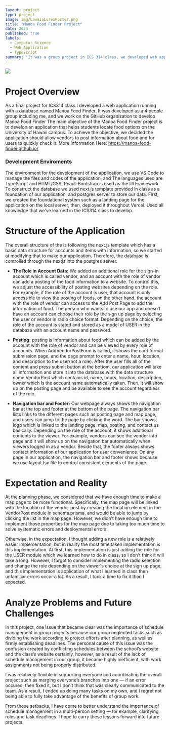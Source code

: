 ```yaml
---
layout: project
type: project
image: img/LawaiaLuresPoster.png
title: "Manoa Food Finder Project"
date: 2024
published: true
labels:
  - Computor Science
  - Web Application
  - TypeScript
summary: "It was a group project in ICS 314 class, we developed web application which find the information of foods for students."
---
```

<img class="img-fluid" src="../img/LawaiaLuresPoster.png">


# Project Overview #

As a final project for ICS314 class I developed a web application running with a database named Manoa Food Finder. It was developed as a 4 people group including me, and we work on the GitHub organization to develop Manoa Food Finder 
The main objective of the Manoa Food Finder project is to develop an application that helps students locate food options on the University of Hawaii campus. To achieve the objective, we decided the application should allow vendors to post information about food and for users to quickly check it. 
More Information Here: https://manoa-food-finder.github.io/

### Development Enviroments ###

The environment for the development of the application, we use VS Code to manage the files and codes of the application, and The languages used are TypeScript and HTML/CSS, React-Bootstrap is used as the UI Framework. To construct the database we used next.js template provided in class as a foundation of our application, and postgres server to store our data. First, we created the foundational system such as a landing page for the application on the local server, then, deployed it throughout Vercel. Used all knowledge that we’ve learned in the ICS314 class to develop.


# Structure of the Application #
The overall structure of the is following the next.js template which has a basic data structure for accounts and items with information, so we started at modifying that to make our application. Therefore, the database is controlled through the nextjs into the postgres server.

- **The Role in Account Data:** We added an additional role for the sign-in account which is called vendor, and an account with the role of vendor can add a posting of the food information to a website. To control this, we adjust the accessibility of posting websites depending on the role. For example, if the role of the account is user, that account is only accessible to view the posting of foods, on the other hand, the account with the role of vendor can access to the Add Post Page to add the information of food. The person who wants to use our app and doesn’t have an account can choose their role by the sign up page by selecting the user or vendor in radio choice format. Depending on the choice, the role of the account is stated and stored as a model of USER in the database with an account name and password.
  
- **Posting:** posting is information about food which can be added by the account with the role of vendor and can be viewed by every role of accounts. When AddVendorPostForm is called, it shows the card format submission page, and the page prompt to enter a name, hour, location, and description to the user(not a role). After the user fills all of the content and press submit button at the bottom, our application will take all information and store it into the database with the data structure name VendorPost which contains id, name, hours, location, description, owner which is the account name automatically taken. Then, it will show up on the posting page and be available to see the account regardless of the role.
  
- **Navigation bar and Footer:** Our webpage always shows the navigation bar at the top and footer at the bottom of the page. The navigation bar lists links to the different pages such as posting page and map page, and users can jump to the page by clicking the word. The bar shows, logo which is linked to the landing page, map, posting, and contact us basically. Depending on the role of the account, it shows additional contents to the viewer. For example, vendors can see the vendor info page and it will show up on the navigation bar automatically when viewers logged in as a vendor. Beside that, the footer always shows contact information of our application for user convenience. On any page in our application, the navigation bar and footer shows because we use layout.tsx file to control consistent elements of the page. 

# Expectation and Reality #

At the planning phase, we considered that we have enough time to make a map page to be more functional. Specifically, the map page will be linked with the location of the vendor post by creating the location element in the VendorPost module in schema.prisma, and would be able to jump by clicking the list in the map page. However, we didn’t have enough time to implement those properties for the map page due to taking too much time to solve systematic errors and deploymental errors.

Otherwise, in the expectation, I thought adding a new role is a relatively easier implementation, but in reality the most time taken implementation is this implementation. At first, this implementation is just adding the role for the USER module which we learned how to do in class, so I don't think it will take a long. However, I forgot to consider implementing the radio selection and change the role depending on the viewer's choice at the sign up page, and this implementation is application of what I learned in class then unfamiliar errors occur a lot. As a result, I took a time to fix it than I expected.


# Analyze Problems and Future Challenges #

In this project, one issue that became clear was the importance of schedule management in group projects because our group neglected tasks such as dividing the work according to project efforts after planning, as well as firmly establishing deadlines. The personal cause of this issue was the confusion created by conflicting schedules between the school’s website and the class’s website certainly, however, as a result of the lack of schedule management in our group, it became highly inefficient, with work assignments not being properly distributed. 

I was relatively flexible in supporting everyone and coordinating the overall project such as merging everyone’s branches into one — if an error occured, then fixed it, but I don’t think that was clearly communicated to the team. As a result, I ended up doing many tasks on my own, and I regret not being able to fully take advantage of the benefits of group work.

From these setbacks, I have come to better understand the importance of schedule management in a multi-person setting — for example, clarifying roles and task deadlines. I hope to carry these lessons forward into future projects.

